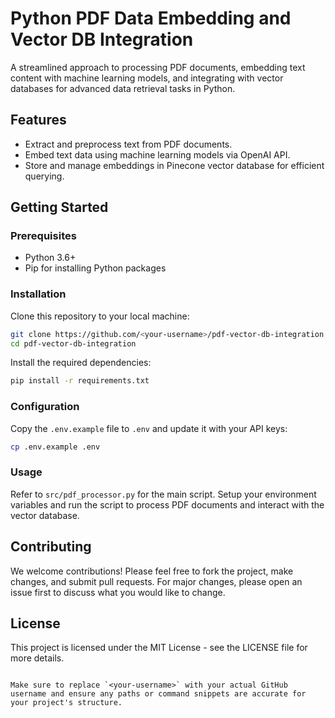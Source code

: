 # Python PDF Data Embedding and Vector DB Integration

A streamlined approach to processing PDF documents, embedding text content with machine learning models, and integrating with vector databases for advanced data retrieval tasks in Python.

## Features

- Extract and preprocess text from PDF documents.
- Embed text data using machine learning models via OpenAI API.
- Store and manage embeddings in Pinecone vector database for efficient querying.

## Getting Started

### Prerequisites

- Python 3.6+
- Pip for installing Python packages

### Installation

Clone this repository to your local machine:

```bash
git clone https://github.com/<your-username>/pdf-vector-db-integration.git
cd pdf-vector-db-integration
```

Install the required dependencies:

```bash
pip install -r requirements.txt
```

### Configuration

Copy the `.env.example` file to `.env` and update it with your API keys:

```bash
cp .env.example .env
```

### Usage

Refer to `src/pdf_processor.py` for the main script. Setup your environment variables and run the script to process PDF documents and interact with the vector database.

## Contributing

We welcome contributions! Please feel free to fork the project, make changes, and submit pull requests. For major changes, please open an issue first to discuss what you would like to change.

## License

This project is licensed under the MIT License - see the LICENSE file for more details.
```

Make sure to replace `<your-username>` with your actual GitHub username and ensure any paths or command snippets are accurate for your project's structure. 
